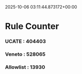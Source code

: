 2025-10-06 03:11:44.873172+00:00
# Rule Counter 
 ### UCATE : 404403

 ### Veneto : 528065

 ### Allowlist : 13930